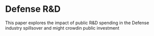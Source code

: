 # Defense R&D

This paper explores the impact of public R&D spending in the Defense industry spillsover and might crowdin public investment